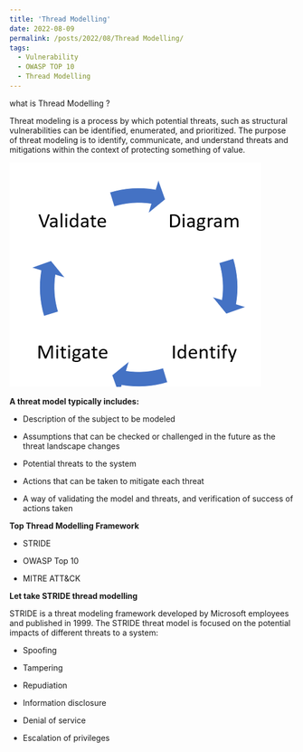 ```yaml
---
title: 'Thread Modelling'
date: 2022-08-09
permalink: /posts/2022/08/Thread Modelling/
tags:
  - Vulnerability
  - OWASP TOP 10
  - Thread Modelling
---
```

what is Thread Modelling ?

Threat modeling is a process by which potential threats, such as structural vulnerabilities can be identified, enumerated, and prioritized. The purpose of threat modeling is to identify, communicate, and understand threats and mitigations within the context of protecting something of value.

![](../images/thread.PNG)


**A threat model typically includes:**

* Description of the subject to be modeled

* Assumptions that can be checked or challenged in the future as the threat landscape changes

* Potential threats to the system

* Actions that can be taken to mitigate each threat

* A way of validating the model and threats, and verification of success of actions taken

**Top Thread Modelling Framework**

* STRIDE

* OWASP Top 10

* MITRE ATT&CK


**Let  take STRIDE thread modelling**

STRIDE is a threat modeling framework developed by Microsoft employees and published in 1999. The STRIDE threat model is focused on the potential impacts of different threats to a system:

* Spoofing

* Tampering

* Repudiation

* Information disclosure

* Denial of service

* Escalation of privileges


